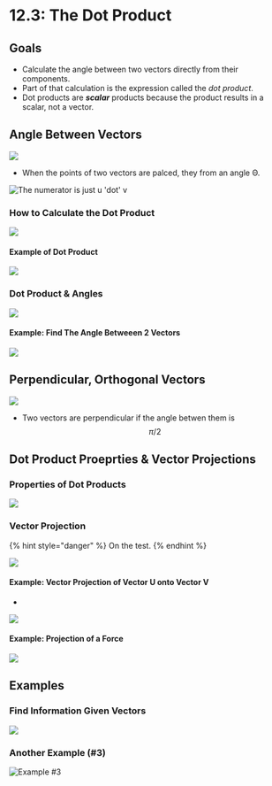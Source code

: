 # 12.3: The Dot Product

## Goals

* Calculate the angle between two vectors directly from their components.
* Part of that calculation is the expression called the _dot product_.
* Dot products are _**scalar**_ products because the product results in a scalar, not a vector.

## Angle Between Vectors

![](<../../../../../.gitbook/assets/image (238).png>)

* When the points of two vectors are palced, they from an angle Θ.

![The numerator is just u 'dot' v](<../../../../../.gitbook/assets/image (237).png>)

### How to Calculate the Dot Product

![](<../../../../../.gitbook/assets/image (266) (1).png>)

#### Example of Dot Product

![](<../../../../../.gitbook/assets/image (240).png>)

### Dot Product & Angles

![](<../../../../../.gitbook/assets/image (241).png>)

#### Example: Find The Angle Betweeen 2 Vectors

![](<../../../../../.gitbook/assets/image (242).png>)

## Perpendicular, Orthogonal Vectors

![](<../../../../../.gitbook/assets/image (243).png>)

* Two vectors are perpendicular if the angle betwen them is $$\pi/2$$

## Dot Product Proeprties & Vector Projections

### Properties of Dot Products

![](<../../../../../.gitbook/assets/image (244).png>)

### Vector Projection

{% hint style="danger" %}
On the test.
{% endhint %}

![](<../../../../../.gitbook/assets/image (245).png>)

#### Example: Vector Projection of Vector U onto Vector V

*

![](<../../../../../.gitbook/assets/image (246).png>)

#### Example: Projection of a Force

![](<../../../../../.gitbook/assets/image (247).png>)

## Examples

### Find Information Given Vectors

![](<../../../../../.gitbook/assets/image (248).png>)

### Another Example (#3)

![Example #3](<../../../../../.gitbook/assets/image (264).png>)
